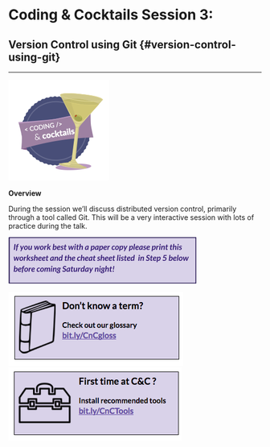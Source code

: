 # Coding & Cocktails Session 3:
## Version Control using Git {#version-control-using-git}
<hr>

**![Coding and Cocktails Badge](assets/codingcocktailsbadge-200.png)**

**Overview**

During the session we’ll discuss distributed version control, primarily through a tool called Git. This will be a very interactive session with lots of practice during the talk.


![Overview](assets/overview.png)

[![](images/glossary.png)](http://bit.ly/CnCgloss)
[![](images/tools.png)](http://bit.ly/CnCTools)

